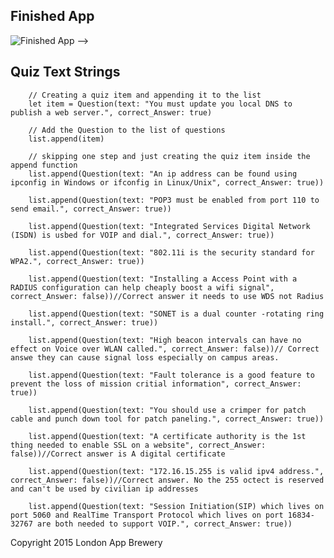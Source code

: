 <!-- # Quizzler
Learn to make iOS Apps 📱 | Project Stub | (Swift 2.0/Xcode 7) - Quizzler App

Download the starter project files as .zip and extract to your desktop. --->

## Finished App
![Finished App](https://github.com/londonappbrewery/Images/blob/master/Quizzler.gif)
 -->



## Quiz Text Strings

        // Creating a quiz item and appending it to the list
        let item = Question(text: "You must update you local DNS to publish a web server.", correct_Answer: true)
        
        // Add the Question to the list of questions
        list.append(item)
        
        // skipping one step and just creating the quiz item inside the append function
        list.append(Question(text: "An ip address can be found using ipconfig in Windows or ifconfig in Linux/Unix", correct_Answer: true))
        
        list.append(Question(text: "POP3 must be enabled from port 110 to send email.", correct_Answer: true))
        
        list.append(Question(text: "Integrated Services Digital Network (ISDN) is usbed for VOIP and dial.", correct_Answer: true))
        
        list.append(Question(text: "802.11i is the security standard for WPA2.", correct_Answer: true))
        
        list.append(Question(text: "Installing a Access Point with a RADIUS configuration can help cheaply boost a wifi signal", correct_Answer: false))//Correct answer it needs to use WDS not Radius
        
        list.append(Question(text: "SONET is a dual counter -rotating ring install.", correct_Answer: true))
        
        list.append(Question(text: "High beacon intervals can have no effect on Voice over WLAN called.", correct_Answer: false))// Correct answe they can cause signal loss especially on campus areas.
        
        list.append(Question(text: "Fault tolerance is a good feature to prevent the loss of mission critial information", correct_Answer: true))
        
        list.append(Question(text: "You should use a crimper for patch cable and punch down tool for patch paneling.", correct_Answer: true))
        
        list.append(Question(text: "A certificate authority is the 1st thing needed to enable SSL on a website", correct_Answer: false))//Correct answer is A digital certificate
        
        list.append(Question(text: "172.16.15.255 is valid ipv4 address.", correct_Answer: false))//Correct answer. No the 255 octect is reserved and can't be used by civilian ip addresses
        
        list.append(Question(text: "Session Initiation(SIP) which lives on port 5060 and RealTime Transport Protocol which lives on port 16834-32767 are both needed to support VOIP.", correct_Answer: true))
        
        

Copyright 2015 London App Brewery
